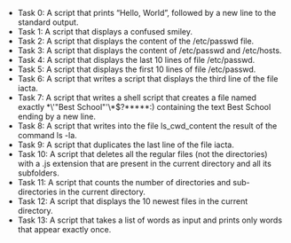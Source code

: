 * Task 0: A script that prints “Hello, World”, followed by a new line to the standard output.
* Task 1: A script that displays a confused smiley.
* Task 2: A script that displays the content of the /etc/passwd file.
* Task 3: A script that displays the content of /etc/passwd and /etc/hosts.
* Task 4: A script that displays the last 10 lines of file /etc/passwd.
* Task 5: A script that displays the first 10 lines of file  /etc/passwd.
* Task 6: A script that writes a script that displays the third line of the file iacta.
* Task 7: A script that writes a shell script that creates a file named exactly \*\\'"Best School"\'\\*$\?\*\*\*\*\*:) containing           the text Best School ending by a new line.
* Task 8: A script that writes into the file ls_cwd_content the result of the command ls -la.
* Task 9: A script that duplicates the last line of the file iacta.
* Task 10: A script that deletes all the regular files (not the directories) with a .js extension that are present in the current            directory and all its subfolders.
* Task 11: A script that counts the number of directories and sub-directories in the current directory.
* Task 12: A script that displays the 10 newest files in the current directory.
* Task 13: A script that takes a list of words as input and prints only words that appear exactly once.
